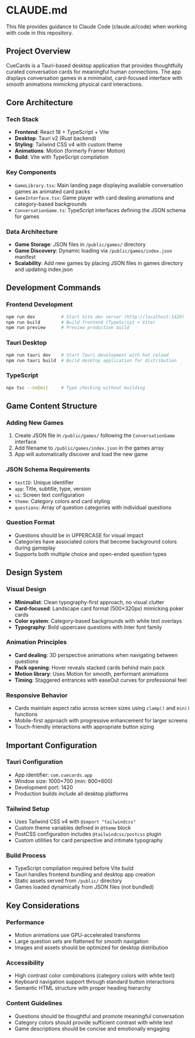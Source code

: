 # CLAUDE.md

This file provides guidance to Claude Code (claude.ai/code) when working with code in this repository.

## Project Overview

CueCards is a Tauri-based desktop application that provides thoughtfully curated conversation cards for meaningful human connections. The app displays conversation games in a minimalist, card-focused interface with smooth animations mimicking physical card interactions.

## Core Architecture

### Tech Stack

- **Frontend**: React 18 + TypeScript + Vite
- **Desktop**: Tauri v2 (Rust backend)
- **Styling**: Tailwind CSS v4 with custom theme
- **Animations**: Motion (formerly Framer Motion)
- **Build**: Vite with TypeScript compilation

### Key Components

- `GameLibrary.tsx`: Main landing page displaying available conversation games as animated card packs
- `GameInterface.tsx`: Game player with card dealing animations and category-based backgrounds
- `ConversationGame.ts`: TypeScript interfaces defining the JSON schema for games

### Data Architecture

- **Game Storage**: JSON files in `/public/games/` directory
- **Game Discovery**: Dynamic loading via `/public/games/index.json` manifest
- **Scalability**: Add new games by placing JSON files in games directory and updating index.json

## Development Commands

### Frontend Development

```bash
npm run dev          # Start Vite dev server (http://localhost:1420)
npm run build        # Build frontend (TypeScript + Vite)
npm run preview      # Preview production build
```

### Tauri Desktop

```bash
npm run tauri dev    # Start Tauri development with hot reload
npm run tauri build  # Build desktop application for distribution
```

### TypeScript

```bash
npx tsc --noEmit     # Type checking without building
```

## Game Content Structure

### Adding New Games

1. Create JSON file in `/public/games/` following the `ConversationGame` interface
2. Add filename to `/public/games/index.json` in the games array
3. App will automatically discover and load the new game

### JSON Schema Requirements

- `testID`: Unique identifier
- `app`: Title, subtitle, type, version
- `ui`: Screen text configuration
- `theme`: Category colors and card styling
- `questions`: Array of question categories with individual questions

### Question Format

- Questions should be in UPPERCASE for visual impact
- Categories have associated colors that become background colors during gameplay
- Supports both multiple choice and open-ended question types

## Design System

### Visual Design

- **Minimalist**: Clean typography-first approach, no visual clutter
- **Card-focused**: Landscape card format (500×320px) mimicking poker cards
- **Color system**: Category-based backgrounds with white text overlays
- **Typography**: Bold uppercase questions with Inter font family

### Animation Principles

- **Card dealing**: 3D perspective animations when navigating between questions
- **Pack opening**: Hover reveals stacked cards behind main pack
- **Motion library**: Uses Motion for smooth, performant animations
- **Timing**: Staggered entrances with easeOut curves for professional feel

### Responsive Behavior

- Cards maintain aspect ratio across screen sizes using `clamp()` and `min()` functions
- Mobile-first approach with progressive enhancement for larger screens
- Touch-friendly interactions with appropriate button sizing

## Important Configuration

### Tauri Configuration

- App identifier: `com.cuecards.app`
- Window size: 1000×700 (min: 800×600)
- Development port: 1420
- Production builds include all desktop platforms

### Tailwind Setup

- Uses Tailwind CSS v4 with `@import "tailwindcss"`
- Custom theme variables defined in `@theme` block
- PostCSS configuration includes `@tailwindcss/postcss` plugin
- Custom utilities for card perspective and intimate typography

### Build Process

- TypeScript compilation required before Vite build
- Tauri handles frontend bundling and desktop app creation
- Static assets served from `/public/` directory
- Games loaded dynamically from JSON files (not bundled)

## Key Considerations

### Performance

- Motion animations use GPU-accelerated transforms
- Large question sets are flattened for smooth navigation
- Images and assets should be optimized for desktop distribution

### Accessibility

- High contrast color combinations (category colors with white text)
- Keyboard navigation support through standard button interactions
- Semantic HTML structure with proper heading hierarchy

### Content Guidelines

- Questions should be thoughtful and promote meaningful conversation
- Category colors should provide sufficient contrast with white text
- Game descriptions should be concise and emotionally engaging
